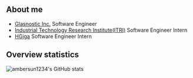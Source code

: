 ## About me
+ [Glasnostic Inc.](https://glasnostic.com/) Software Engineer
+ [Industrial Technology Research Institute(ITRI)](https://www.itri.org.tw/) Software Engineer Intern
+ [HGiga](http://www.hgiga.com/) Software Engineer Intern

## Overview statistics
![ambersun1234's GitHub stats](https://github-readme-stats.vercel.app/api?username=ambersun1234&count_private=true&show_icons=true&bg_color=ffffff00&text_color=0055ff)
